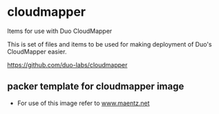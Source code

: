 # cloudmapper
Items for use with Duo CloudMapper

This is set of files and items to be used for making deployment of Duo's CloudMapper easier.

https://github.com/duo-labs/cloudmapper

## packer template for cloudmapper image

 - For use of this image refer to www.maentz.net



